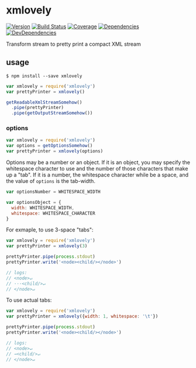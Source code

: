 # xmlovely

[![Version](http://img.shields.io/npm/v/xmlovely.svg?style=flat-square)](https://www.npmjs.org/package/xmlovely)
[![Build Status](http://img.shields.io/travis/mcous/xmlovely.svg?style=flat-square)](https://travis-ci.org/mcous/xmlovely) [![Coverage](http://img.shields.io/coveralls/mcous/xmlovely.svg?style=flat-square)](https://coveralls.io/r/mcous/xmlovely)  [![Dependencies](http://img.shields.io/david/mcous/xmlovely?style=flat-square)](https://david-dm.org/mcous/xmlovely)
[![DevDependencies](http://img.shields.io/david/dev/mcous/xmlovely.svg?style=flat-square)](https://david-dm.org/mcous/xmlovely#info=devDependencies)

Transform stream to pretty print a compact XML stream

## usage

`$ npm install --save xmlovely`

``` javascript
var xmlovely = require('xmlovely')
var prettyPrinter = xmlovely()

getReadableXmlStreamSomehow()
  .pipe(prettyPrinter)
  .pipe(getOutputStreamSomehow())
```

### options

``` javascript
var xmlovely = require('xmlovely')
var options = getOptionsSomehow()
var prettyPrinter = xmlovely(options)
```

Options may be a number or an object. If it is an object, you may specify the whitespace character to use and the number of those characters that make up a "tab". If it is a number, the whitespace character while be a space, and the value of `options` is the tab-width.

``` javascript
var optionsNumber = WHITESPACE_WIDTH

var optionsObject = {
  width: WHITESPACE_WIDTH,
  whitespace: WHITESPACE_CHARACTER
}
```

For exmaple, to use 3-space "tabs":

``` javascript
var xmlovely = require('xmlovely')
var prettyPrinter = xmlovely(3)

prettyPrinter.pipe(process.stdout)
prettyPrinter.write('<node><child/></node>')

// logs:
// <node>↵
// ···<child/>↵
// </node>↵
```

To use actual tabs:

``` javascript
var xmlovely = require('xmlovely')
var prettyPrinter = xmlovely({width: 1, whitespace: '\t'})

prettyPrinter.pipe(process.stdout)
prettyPrinter.write('<node><child/></node>')

// logs:
// <node>↵
// →<child/>↵
// </node>↵
```
